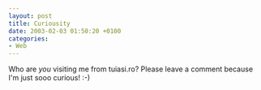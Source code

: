 ```yaml
---
layout: post
title: Curiousity
date: 2003-02-03 01:50:20 +0100
categories:
- Web
---
```

Who are <i>you</i> visiting me from tuiasi.ro? Please leave a comment because I'm just sooo curious! :-)
